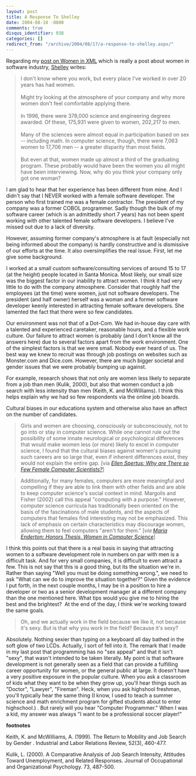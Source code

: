 ```yaml
---
layout: post
title: A Response To Shelley
date: 2004-08-18 -0800
comments: true
disqus_identifier: 938
categories: []
redirect_from: "/archive/2004/08/17/a-response-to-shelley.aspx/"
---
```


Regarding my [post on Women in
XML](http://haacked.com/archive/2004/08/18/935.aspx) which is really a
post about women in software industry,
[Shelley](http://weblog.burningbird.net/) writes:

> I don't know where you work, but every place I've worked in over 20
> years has had women. \
> \
> Might try looking at the atmosphere of your company and why more women
> don't feel comfortable applying there. \
> \
> In 1996, there were 378,000 science and engineering degrees awarded.
> Of these, 175,931 were given to women, 202,217 to men. \
> \
> Many of the sciences were almost equal in participation based on sex
> -- including math. In computer science, though, there were 7,063 women
> to 17,706 men -- a greater disparity than most fields. \
> \
> But even at that, women made up almost a third of the graduating
> program. These probably would have been the women you all might have
> been interviewing. Now, why do you think your company only got one
> woman?

I am glad to hear that her experience has been different from mine. And
I didn't say that I NEVER worked with a female software developer. The
person who first trained me was a female contractor. The president of my
company was a former COBOL programmer. Sadly though the bulk of my
software career (which is an admittedly short 7 years) has not been
spent working with other talented female software developers. I believe
I've missed out due to a lack of diversity.

However, assuming former company's atmosphere is at fault (especially
not being informed about the company) is hardly constructive and is
dismissive of our efforts at the time. It also oversimplifies the real
issue. First, let me give some background.

I worked at a small custom software/consulting services of around 15 to
17 (at the height) people located in Santa Monica. Most likely, our
small size was the biggest factor in our inability to attract women. I
think it had very little to do with the company atmosphere. Consider
that roughly half the employees (at the time) were women, just not
software developers. The president (and half owner) herself was a woman
and a former software developer keenly interested in attracting female
software developers. She lamented the fact that there were so few
candidates.

Our environment was not that of a Dot-Com. We had in-house day care with
a talented and experienced caretaker, reasonable hours, and a flexible
work culture. Our failure to attract women is probably (and I don't know
all the answers here) due to several factors apart from the work
environment. One of the simplest factors is that we were small. Nobody
ever heard of us. The best way we knew to recruit was through job
postings on websites such as Monster.com and Dice.com. However, there
are much bigger societal and gender issues that we were probably bumping
up against.

For example, research shows that not only are women less likely to
separate from a job than men (Kulik, 2000), but also that women conduct
a job search with less intensity than men (Keith, K. and McWilliams). I
think this helps explain why we had so few respondents via the online
job boards.

Cultural biases in our educations system and otherwise also have an
affect on the number of candidates.

> Girls and women are choosing, consciously or subconsciously, not to go
> into or stay in computer science. While one cannot rule out the
> possibility of some innate neurological or psychological differences
> that would make women less (or more) likely to excel in computer
> science, I found that the cultural biases against women's pursuing
> such careers are so large that, even if inherent differences exist,
> they would not explain the entire gap. [via *[Ellen Spertus: Why are
> There so Few Female Computer
> Scientists?](http://www.mills.edu/ACAD_INFO/MCS/SPERTUS/Gender/pap/node1.html)*]

> Additionally, for many females, computers are more meaningful and
> compelling if they are able to link them with other fields and are
> able to keep computer science's social context in mind. Margolis and
> Fisher (2002) call this appeal "computing with a purpose." However,
> computer science curricula has traditionally been oriented on the
> basis of the fascinations of male students, and the aspects of
> computers that females find interesting may not be emphasized. This
> lack of emphasis on certain characteristics may discourage women,
> allowing them to feel computers "aren't for them." [*via [Maria
> Enderton: Honors Thesis, Women in Computer
> Science](http://www.enderton.com/maria/honors/honors-double.pdf)*]

I think this points out that there is a real basis in saying that
attracting women to a software development role in numbers on par with
men is a difficult task. And for very small companies, it is difficult
to even attract a few. This is not say that this is a good thing, but
its the situation we're in. Rather than saying "Well you must be doing
something wrong.", we need to ask "What can we do to improve the
situation together?" Given the evidence I put forth, in the next couple
months, I may be in a position to hire a developer or two as a senior
development manager at a different company than the one mentioned here.
What tips would you give me to hiring the best and the brightest?  At
the end of the day, I think we're working toward the same goals.

> Oh, and we actually work in the field because we like it, not because
> it's sexy. But is that why you work in the field? Because it's sexy?

Absolutely. Nothing sexier than typing on a keyboard all day bathed in
the soft glow of two LCDs. Actually, I sort of fell into it. The remark
that I made in my last post that programming has no "sex appeal" and
that it isn't "sexy", that wasn't intended to be taken literally. My
point is that software development is not generally seen as a field that
can provide a fulfilling career opportunity for women, or the general
public at large. It doesn't have a very positive exposure in the popular
culture. When you ask a classroom of kids what they want to be when they
grow up, you'll hear things such as "Doctor", "Lawyer", "Fireman". Heck,
when you ask highshool freshman, you'll typically hear the same thing (I
know, I used to teach a summer science and math enrichment program for
gifted students about to enter highschool.) . But rarely will you hear
"Computer Programmer." When I was a kid, my answer was always "I want to
be a professional soccer player!"

**footnotes**

Keith, K. and McWilliams, A. (1999). The Return to Mobility and Job
Search by Gender . Industrial and Labor Relations Review, 52(3),
460-477.

Kulik, L. (2000). A Comparative Analysis of Job Search Intensity,
Attitudes Toward Unemployment, and Related Responses. Journal of
Occupational and Organizational Psychology. 73, 487-500.

